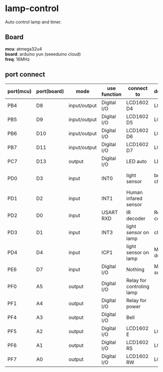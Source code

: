 # lamp-control   
Auto control lamp and timer.
## Board
**mcu**: atmega32u4  
**board**: arduino yun (seeeduino cloud)  
**freq**: 16MHz  
## port connect
port(mcu)|port(board)|mode|use function|connect to|description|note
---------|-----------|----|------------|----------|-----------|----
PB4|D8|input/output|Digital I/O|LCD1602 D4|LCD data|
PB5|D9|input/output|Digital I/O|LCD1602 D5|LCD data|
PB6|D10|input/output|Digital I/O|LCD1602 D6|LCD data|
PB7|D11|input/output|Digital I/O|LCD1602 D7|LCD data|
PC7|D13|output|Digital I/O|LED auto|LED auto|LED is on board
PD0|D3|input|INT0|light sensor|bright check|Use digital seneor
PD1|D2|input|INT1|Human infared sensor|||
PD2|D0|input|USART RXD|IR decoder|Receive IR code|
PD3|D1|input|INT3|light sensor on lamp|check lamp|Use digital seneor
PD4|D4|input|ICP1|light sensor on lamp|Measuring delay|Connect to PD3
PE6|D7|input|Digital I/O|Nothing|Mode select|
PF0|A5|output|Digital I/O|Relay for controling lamp|||Connect NO;in:high
PF1|A4|output|Digital I/O|Relay for power||Connect NO;in:high
PF4|A3|output|Digital I/O|Bell||
PF5|A2|output|Digital I/O|LCD1602 E|LCD enable|
PF6|A1|output|Digital I/O|LCD1602 RS|LCD rs|
PF7|A0|output|Digital I/O|LCD1602 RW|LCD rw|